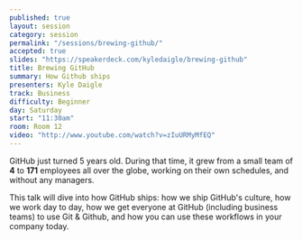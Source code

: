 ```yaml
---
published: true
layout: session
category: session
permalink: "/sessions/brewing-github/"
accepted: true
slides: "https://speakerdeck.com/kyledaigle/brewing-github"
title: Brewing GitHub
summary: How Github ships
presenters: Kyle Daigle
track: Business
difficulty: Beginner
day: Saturday
start: "11:30am"
room: Room 12
video: "http://www.youtube.com/watch?v=zIuURMyMfEQ"
---
```


GitHub just turned 5 years old. During that time, it grew from a small team of **4** to **171** employees all over the globe, working on their own schedules, and without any managers.

This talk will dive into how GitHub ships: how we ship GitHub's culture, how we work day to day, how we get everyone at GitHub (including business teams) to use Git & Github, and how you can use these workflows in your company today.
